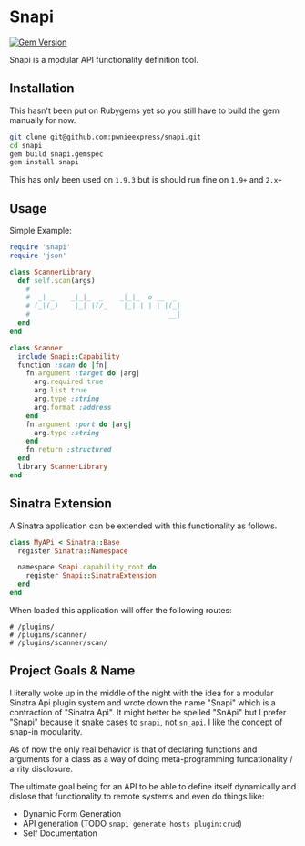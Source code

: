 # Snapi

[![Gem Version](https://badge.fury.io/rb/snapi.png)](http://badge.fury.io/rb/snapi)

Snapi is a modular API functionality definition tool.


## Installation

This hasn't been put on Rubygems yet so you still have to build the gem
manually for now. 

```sh
git clone git@github.com:pwnieexpress/snapi.git
cd snapi
gem build snapi.gemspec
gem install snapi
```
This has only been used on `1.9.3` but is should run fine on `1.9+` and `2.x+`

## Usage

Simple Example:

```ruby
require 'snapi'
require 'json'

class ScannerLibrary
  def self.scan(args)
    #                                  
    #  _| _    _|_|_  _    _|_|_  o __  _ 
    # (_|(_)    |_| |(/_    |_| | | | |(_|
    #                                  __|
  end
end

class Scanner
  include Snapi::Capability
  function :scan do |fn|
    fn.argument :target do |arg|
      arg.required true
      arg.list true
      arg.type :string
      arg.format :address
    end
    fn.argument :port do |arg|
      arg.type :string
    end
    fn.return :structured
  end
  library ScannerLibrary
end
```

## Sinatra Extension

A Sinatra application can be extended with this functionality as follows.

```ruby
class MyAPi < Sinatra::Base
  register Sinatra::Namespace

  namespace Snapi.capability_root do
    register Snapi::SinatraExtension
  end
end
```

When loaded this application will offer the following routes:

```
# /plugins/
# /plugins/scanner/
# /plugins/scanner/scan/
```

## Project Goals & Name

I literally woke up in the middle of the night with the idea for a modular
Sinatra Api plugin system and wrote down the name "Snapi" which is a
contraction of "Sinatra Api". It might better be spelled "SnApi" but I prefer
"Snapi" because it snake cases to `snapi`, not `sn_api`. I like the concept of
snap-in modularity.

As of now the only real behavior is that of declaring functions and arguments
for a class as a way of doing meta-programming funcationality / arrity
disclosure.

The ultimate goal being for an API to be able to define itself dynamically and
dislose that functionality to remote systems and even do things like:

* Dynamic Form Generation
* API generation (TODO `snapi generate hosts plugin:crud`)
* Self Documentation
